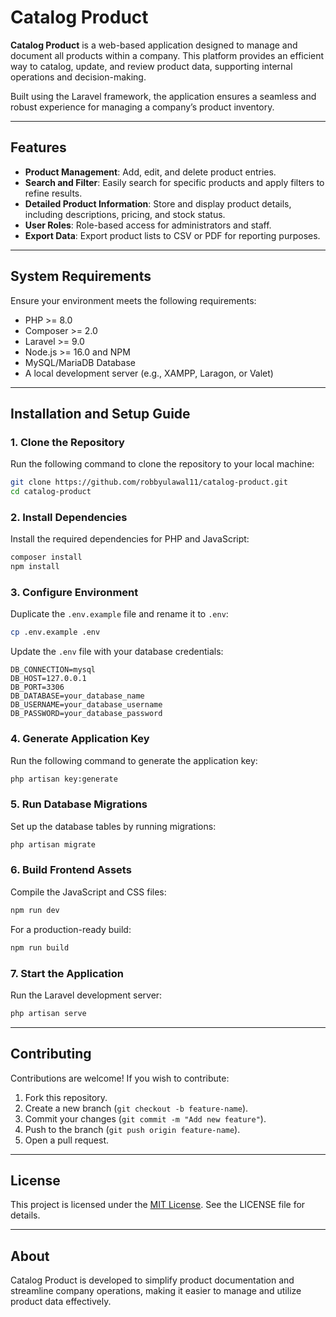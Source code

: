 # Catalog Product

**Catalog Product** is a web-based application designed to manage and document all products within a company. This platform provides an efficient way to catalog, update, and review product data, supporting internal operations and decision-making.

Built using the Laravel framework, the application ensures a seamless and robust experience for managing a company’s product inventory.

---

## Features
- **Product Management**: Add, edit, and delete product entries.  
- **Search and Filter**: Easily search for specific products and apply filters to refine results.  
- **Detailed Product Information**: Store and display product details, including descriptions, pricing, and stock status.  
- **User Roles**: Role-based access for administrators and staff.  
- **Export Data**: Export product lists to CSV or PDF for reporting purposes.  

---

## System Requirements
Ensure your environment meets the following requirements:
- PHP >= 8.0
- Composer >= 2.0
- Laravel >= 9.0
- Node.js >= 16.0 and NPM
- MySQL/MariaDB Database
- A local development server (e.g., XAMPP, Laragon, or Valet)

---

## Installation and Setup Guide

### 1. Clone the Repository
Run the following command to clone the repository to your local machine:
```bash
git clone https://github.com/robbyulawal11/catalog-product.git
cd catalog-product
```

### 2. Install Dependencies
Install the required dependencies for PHP and JavaScript:
```bash
composer install
npm install
```

### 3. Configure Environment
Duplicate the `.env.example` file and rename it to `.env`:
```bash
cp .env.example .env
```
Update the `.env` file with your database credentials:
```
DB_CONNECTION=mysql
DB_HOST=127.0.0.1
DB_PORT=3306
DB_DATABASE=your_database_name
DB_USERNAME=your_database_username
DB_PASSWORD=your_database_password
```

### 4. Generate Application Key
Run the following command to generate the application key:
```bash
php artisan key:generate
```

### 5. Run Database Migrations
Set up the database tables by running migrations:
```bash
php artisan migrate
```

### 6. Build Frontend Assets
Compile the JavaScript and CSS files:
```bash
npm run dev
```
For a production-ready build:
```bash
npm run build
```

### 7. Start the Application
Run the Laravel development server:
```bash
php artisan serve
```

---

## Contributing
Contributions are welcome! If you wish to contribute:
1. Fork this repository.
2. Create a new branch (`git checkout -b feature-name`).
3. Commit your changes (`git commit -m "Add new feature"`).
4. Push to the branch (`git push origin feature-name`).
5. Open a pull request.

---

## License
This project is licensed under the [MIT License](https://opensource.org/licenses/MIT). See the LICENSE file for details.

---

## About
Catalog Product is developed to simplify product documentation and streamline company operations, making it easier to manage and utilize product data effectively.
